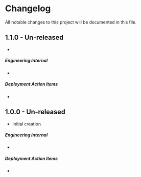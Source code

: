 # Changelog

All notable changes to this project will be documented in this file.

## 1.1.0 - Un-released

-   

##### Engineering Internal

-   

##### Deployment Action Items

-   


## 1.0.0 - Un-released

-   Initial creation

##### Engineering Internal

-   

##### Deployment Action Items

-   
